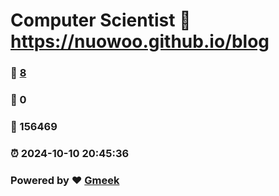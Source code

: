 # Computer Scientist :link: https://nuowoo.github.io/blog 
### :page_facing_up: [8](https://nuowoo.github.io/blog/tag.html) 
### :speech_balloon: 0 
### :hibiscus: 156469 
### :alarm_clock: 2024-10-10 20:45:36 
### Powered by :heart: [Gmeek](https://github.com/Meekdai/Gmeek)
